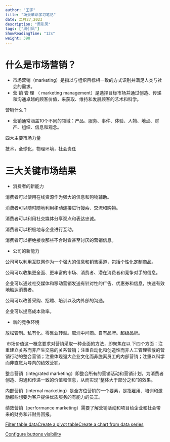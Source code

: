 ```yaml
---
author: "王宇"
title: "场景革命学习笔记"
date: 二月27,2023
description: "周引凤"
tags: ["周引凤"]
ShowReadingTime: "12s"
weight: 390
---
```

什么是市场营销？
========

*   市场营销（marketing）是指以与组织目标相一致的方式识别并满足人类与社会的需求。
*   营 销 管 理 （ marketing management）是选择目标市场并通过创造、传递和沟通卓越的顾客价值，来获取、维持和发展顾客的艺术和科学。

营销什么？

*   营销通常涵盖10个不同的领域：产品、服务、事件、体验、人物、地点、财产、组织、信息和观念。

四大主要市场力量

技术，全球化，物理环境，社会责任

三大关键市场结果
========

*   消费者的新能力

消费者可以使用在线资源作为强大的信息和购物辅助。

消费者可以随时随地利用移动连接进行搜索、交流和购物。

消费者可以利用社交媒体分享观点和表达忠诚。

消费者可以积极地与企业进行互动。

消费者可以拒绝接收那些不合时宜甚至讨厌的营销信息。

*   公司的新能力

公司可以利用互联网作为一个强大的信息和销售渠道，包括个性化定制商品。

公司可以收集更全面、更丰富的市场、消费者、潜在消费者和竞争对手的信息。

企业可以通过社交媒体和移动营销发送有针对性的广告、优惠券和信息，快速有效地触达消费者。

公司可以改善采购、招聘、培训以及内外部的沟通。

企业可以提高成本效率。

*   新的竞争环境

放松管制。私有化。零售业转型。取消中间商。自有品牌。超级品牌。

 市场价值这一概念要求对营销采取一种全面的方法，即聚焦在以 下四个方面：注重建立关系而非产生交易的关系营销；注重自动化和创造性而非人工管理零散的营销行动的整合营销；注重体现强大企业文化而非脱离员工的内部营销；注重以科学而非直觉为导向的绩效营销。

整合营销（integrated marketing）即整合所有的营销活动和营销计划，为消费者创造、沟通和传递一致的价值和信息，从而实现“整体大于部分之和”的效果。

内部营销（internal marketing）是全方位营销的一个要素，是指雇用、培训和激励那些想要为客户提供优质服务的有能力的员工。

绩效营销（performance marketing）需要了解营销活动和项目给企业和社会带来的财务和非财务回报。

[Filter table data](#)[Create a pivot table](#)[Create a chart from data series](#)

[Configure buttons visibility](/users/tfac-settings.action)
